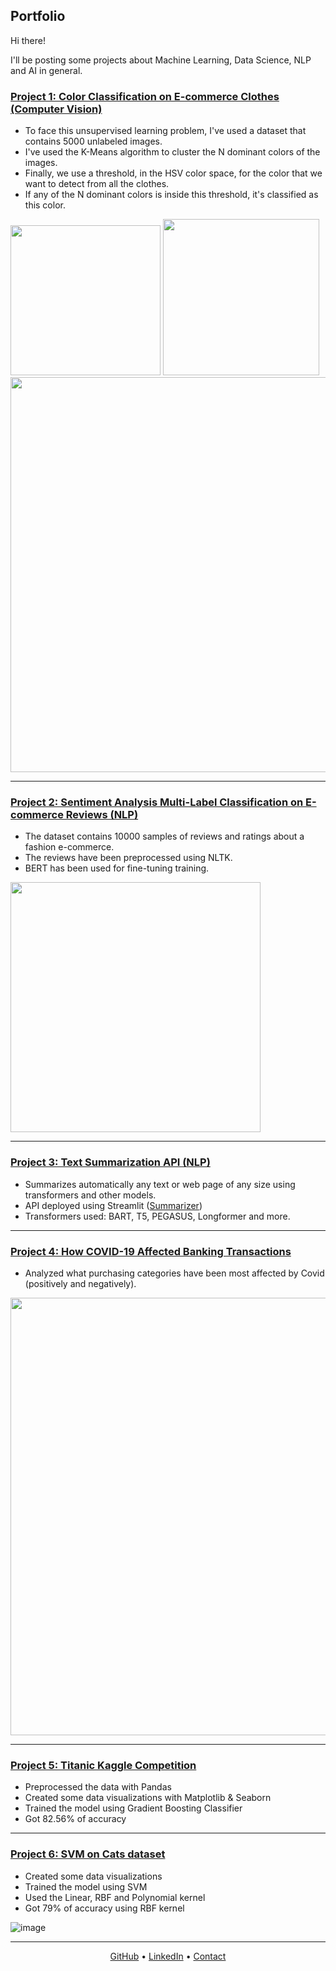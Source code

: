 ## Portfolio

Hi there! 

I'll be posting some projects about Machine Learning, Data Science, NLP and AI in general.

### [Project 1: Color Classification on E-commerce Clothes (Computer Vision)](https://github.com/YanisNC/Color-Classification-E-commerce-Clothes/blob/main/Color_Classification_on_E_commerce_Clothes.ipynb)
- To face this unsupervised learning problem, I've used a dataset that contains 5000 unlabeled images.
- I've used the K-Means algorithm to cluster the N dominant colors of the images.
- Finally, we use a threshold, in the HSV color space, for the color that we want to detect from all the clothes.
- If any of the N dominant colors is inside this threshold, it's classified as this color.

<p align="left">
  <img src="https://user-images.githubusercontent.com/62355974/111031053-f9779a00-8405-11eb-948f-7c700cb82cfa.png" height="240" />
  <img src="https://user-images.githubusercontent.com/62355974/111031087-1a3fef80-8406-11eb-8ec0-63e1c87bd95a.png" height="250" /> 
  <img src="https://user-images.githubusercontent.com/62355974/111031195-8cb0cf80-8406-11eb-8e8a-658e149d2b60.png" width="632" />
</p>

----

### [Project 2: Sentiment Analysis Multi-Label Classification on E-commerce Reviews (NLP)](https://github.com/YanisNC/Sentiment-Analysis-Multi-Label-Classification-E-Commerce-Reviews/blob/main/Sentiment_Analysis_Multi_label_Classification_on_E_Commerce_Reviews.ipynb)
- The dataset contains 10000 samples of reviews and ratings about a fashion e-commerce.
- The reviews have been preprocessed using NLTK.
- BERT has been used for fine-tuning training.

<img src="https://user-images.githubusercontent.com/62355974/111031015-b3223b00-8405-11eb-8d67-e34267349e8e.png" width="400">

----

### [Project 3: Text Summarization API (NLP)](https://github.com/YanisNC/Text-Summarization-NLP/blob/main/streamlit_app_unlimited.py)
- Summarizes automatically any text or web page of any size using transformers and other models.
- API deployed using Streamlit ([Summarizer](https://share.streamlit.io/yanisnc/text-summarization-nlp/main))
- Transformers used: BART, T5, PEGASUS, Longformer and more.

----

### [Project 4: How COVID-19 Affected Banking Transactions](https://github.com/YanisNC/AI-things/blob/master/Covid%20Banking%20Transactions.ipynb)
- Analyzed what purchasing categories have been most affected by Covid (positively and negatively).

<img src="https://user-images.githubusercontent.com/62355974/111030855-c5e84000-8404-11eb-8364-f1402f6d144c.png" width="700">

----

### [Project 5: Titanic Kaggle Competition](https://github.com/YanisNC/AI-things/blob/master/Titanic_Kaggle.ipynb)
- Preprocessed the data with Pandas
- Created some data visualizations with Matplotlib & Seaborn
- Trained the model using Gradient Boosting Classifier
- Got 82.56% of accuracy

----

### [Project 6: SVM on Cats dataset](https://github.com/YanisNC/AI-things/blob/master/Cats%20SVM.ipynb)
- Created some data visualizations
- Trained the model using SVM
- Used the Linear, RBF and Polynomial kernel
- Got 79% of accuracy using RBF kernel

![image](https://user-images.githubusercontent.com/62355974/111030714-14e1a580-8404-11eb-9829-fafdcf58c13c.png)

----

<p align="center">
  <a href="https://github.com/YanisNC">GitHub</a>
  •
  <a href="https://www.linkedin.com/in/yanisnc/">LinkedIn</a>
  •
  <a href="mailto:yanisnc7@gmail.com">Contact</a>
</p>
